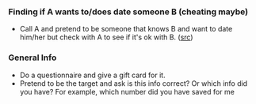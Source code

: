 ### Finding if A wants to/does date someone B (cheating maybe)
- Call A and pretend to be someone that knows B and want to date him/her but check with A to see if it's ok with B. ([src](https://www.youtube.com/watch?v=Z80kS1ssjsw))

### General Info
- Do a questionnaire and give a gift card for it.
- Pretend to be the target and ask is this info correct? Or which info did you have? For example, which number did you have saved for me